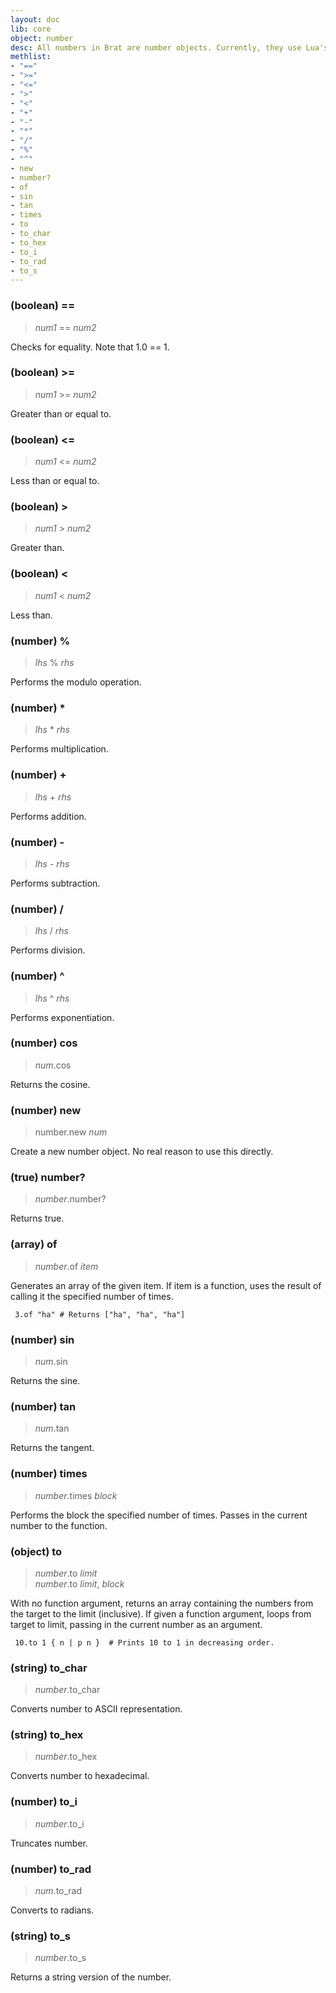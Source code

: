 ```yaml
---
layout: doc
lib: core
object: number
desc: All numbers in Brat are number objects. Currently, they use Lua's built-in numbers, with the same limitations.
methlist:
- "=="
- ">="
- "<="
- ">"
- "<"
- "+"
- "-"
- "*"
- "/"
- "%"
- "^"
- new
- number?
- of
- sin
- tan
- times
- to
- to_char
- to_hex
- to_i
- to_rad
- to_s
---
```


### (boolean) ==
> _num1_ == _num2_

Checks for equality. Note that 1.0 == 1.

### (boolean) \>=
> _num1_ \>= _num2_

Greater than or equal to.

### (boolean) \<=
> _num1_ \<= _num2_

Less than or equal to.

### (boolean) >
> _num1_ \> _num2_

Greater than.

### (boolean) <
> _num1_ \< _num2_

Less than.

### (number) %
> _lhs_ % _rhs_

Performs the modulo operation.

### (number) *
> _lhs_ * _rhs_

Performs multiplication.


### (number) +
> _lhs_ + _rhs_

Performs addition.


### (number) -
> _lhs_ - _rhs_

Performs subtraction.


### (number) /
> _lhs_ / _rhs_

Performs division.


### (number) ^
> _lhs_ ^ _rhs_

Performs exponentiation.


<a id="cos"></a>
### (number) cos
> _num_.cos 

Returns the cosine.


<a id="new"></a>
### (number) new
> number.new _num_

Create a new number object. No real reason to use this directly.


<a id="number?"></a>
### (true) number?
> _number_.number? 

Returns true.


<a id="of"></a>
### (array) of
> _number_.of _item_

Generates an array of the given item. If item is a function, uses the result of calling it the specified number of times.
    
     3.of "ha" # Returns ["ha", "ha", "ha"]

<a id="sin"></a>
### (number) sin
> _num_.sin 

Returns the sine.


<a id="tan"></a>
### (number) tan
> _num_.tan 

Returns the tangent.


<a id="times"></a>
### (number) times
> _number_.times _block_

Performs the block the specified number of times. Passes in the current number to the function.


<a id="to"></a>
### (object) to
> _number_.to _limit_  
> _number_.to _limit_, _block_

With no function argument, returns an array containing the numbers from the target to the limit (inclusive). If given a function argument, loops from target to limit, passing in the current number as an argument.
    
     10.to 1 { n | p n }  # Prints 10 to 1 in decreasing order.

<a id="to_char"></a>
### (string) to_char
> _number_.to_char 

Converts number to ASCII representation.


<a id="to_hex"></a>
### (string) to_hex
> _number_.to_hex 

Converts number to hexadecimal.


<a id="to_i"></a>
### (number) to_i
> _number_.to_i 

Truncates number.


<a id="to_rad"></a>
### (number) to_rad
> _num_.to_rad 

Converts to radians.


<a id="to_s"></a>
### (string) to_s
> _number_.to_s 

Returns a string version of the number.
